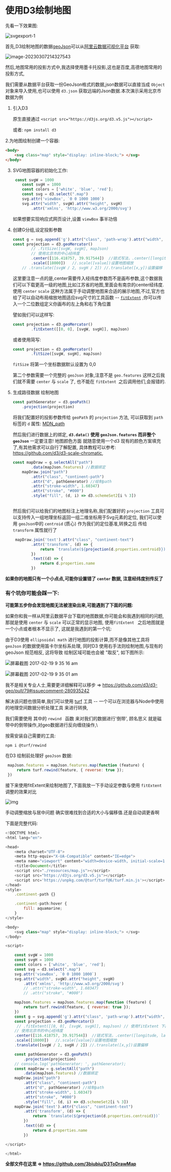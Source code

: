 # 使用D3绘制地图

先看一下效果图:

![svgexport-1](https://s2.loli.net/2023/03/07/wUqtWyEfAnauBST.png)

首先,D3绘制地图的数据[geoJson](https://geojson.org/)可以从[阿里云数据可视化平台](https://datav.aliyun.com/portal/school/atlas/area_selector) 获取:

![image-20230307214327543](https://s2.loli.net/2023/03/07/EW8xKaZdCj2bmfN.png)

然后,地图常用的投影方式中,我选择使用墨卡托投影,这也是百度,高德地图常用的投影方式,

我们需要从数据平台获取一份GeoJson格式的数据,json数据可以直接当成 `Object` 对象来导入使用,也可以使用 `d3.json` 获取远端的Json数据.本次演示采用北京市数据为例

1. 引入D3

   原生直接通过 `<script src="https://d3js.org/d3.v5.js"></script>`

   或者: `npm install d3`

2.为地图绘制创建一个容器:

```html
<body>
    <svg class="map" style="display: inline-block;"> </svg>
</body>
```

3. SVG地图容器的初始化工作:

   ```js
   	const svgW = 1000
       const svgH = 1000
       const colors = ['white', 'blue', 'red'];
       const svg = d3.select(".map")
       svg.attr('viewBox', `0 0 1000 1000`)
       svg.attr("width", svgW).attr("height", svgH)
           .attr('xmlns', 'http://www.w3.org/2000/svg')
   ```

   如果想要实现响应式网页设计,设置 `viewBox` 事半功倍

4. 创建G分组,设定投影参数

   ```js
   const g = svg.append('g').attr("class", 'path-wrap').attr("width", svgW).attr("height", svgH)
   const projection = d3.geoMercator()
           // .fitSize([svgW, svgH], mapJson)
           // 使用北京市的中心经纬度
           .center([116.418757, 39.917544])  //链式写法，.center([longitude, latitude])设置地图中心(真实维度) // 
           .scale([18000])   //.scale([value])设置地图缩放
       // .translate([svgW / 2, svgH / 2]) //.translate([x,y])设置偏移
   ```

   这里要注意一点的是,center需要传入经纬度参数而不是画布参数,这个数据我们可以下载更高一级的地图,比如江苏省的地图,里面会有南京的center经纬度. 使用 `center` `scale` 这种方法属于手动调整地图来合适的展示地图,不过,官方也给了可以自动布局缩放地图适应svg尺寸的工具函数 --  [`fitExtent`](https://github.com/xswei/d3-geo/blob/master/README.md#projection_fitExtent) ,你可以传入一个二位数组定义你画布的左上角和右下角位置

   譬如我们可以这样写:

   ```js
   const projection = d3.geoMercator()
           .fitExtent([[0, 0], [svgW, svgH]], mapJson)
   ```

   或者使用简写:

   ```js
   const projection = d3.geoMercator()
           .fitSize([svgW, svgH], mapJson)
   ```

   `fitSize` 将第一个坐标数据默认设置为 0,0 

   第二个参数需要一个完整的 `geoJson` 对象,注意不是 `geo.features` 这样之后我们就不需要 `center` 与 `scale` 了, 也不能在 `fitExtent `之后调用他们,会报错的.

5. 生成路径数据 绘制地图

   ```js
   const pathGenerator = d3.geoPath()
       .projection(projection)
   ```

   将我们配置好的投影参数传给 `geoPath` 的 `projection` 方法, 可以获取到 `path` 标签的 `d` 属性: [MDN_path](https://developer.mozilla.org/zh-CN/docs/Web/SVG/Element/path)

   然后我们进行数据上的绑定, **`d3.data()` 使用 `geoJson.features` 而非整个 `geoJson`**  一定要注意! 地图颜色方面 就随意使用一个d3 现有的颜色方案填充了,有其他需求可以自行了解配置, 具体教程可以参考: https://github.com/d3/d3-scale-chromatic,

   

   ```js
   const mapDraw = g.selectAll("path")
           .data(mapJson.features) //数据绑定
       mapDraw.join("path")
           .attr("class", "continent-path")
           .attr("d", pathGenerator) //绘制path
           .attr("stroke-width", 1.60347)
           .attr("stroke", "#000")
           .style("fill", (d, i) => d3.schemeSet2[i % 3])
      
   ```

   然后我们可以给我们的地图标注上地理名称,我们配置好的 `projection` 工具可以支持传入一组地理坐标返回一组二维坐标用于Svg元素的定位, 我们可以使用 `geoJson`中的 `centroid` (质心) 作为我们的定位基准,转换之后 传给 `transform` 属性就行了

   ```js
    mapDraw.join('text').attr("class", "continent-text")
           .attr('transform', (d) => {
               return `translate(${projection(d.properties.centroid)})`
           })
           .text((d) => {
               return d.properties.name
           })
   ```

**如果你的地图只有一个小点点,可能你设置错了 `center` 数据, 注意经纬度别传反了**

### 有个坑你可能会踩一下:

**可能第五步你会发现地图无法被渲染出来,可能遇到了下面的问题:**

如果你和我一样从阿里云数据平台下载的地图数据,你可能会和我遇到相同的问题,那就是使用 `center` 与 `scale`  可以正常的显示地图, 使用`fitExtent ` 之后地图就是一个小点或者根本不显示了, 这就是我遇到的第一个坑:

由于D3使用 `ellipsoidal math` 进行地图的投影计算,而不是像其他工具将 `geoJson` 的数据使用笛卡尔坐标系处理, 同时D3 使用右手法则绘制地图,与现有的geoJson 规范相反, 这将导致 绘制区域可能也会被 "取反", 如下图所示:

![屏幕截图 2017-02-19 9 35 16 am](https://s2.loli.net/2023/03/11/15Syv62Gp4zBJUA.png)

![屏幕截图 2017-02-19 9 35 01 am](https://s2.loli.net/2023/03/11/RseogObEn5Ukl2N.png)

我不是相关专业人士,需要更详细解释可以移步 => https://github.com/d3/d3-geo/pull/79#issuecomment-280935242

解决该问题也很简单,我们可以使用 [turf](http://turfjs.org/) 工具 -- 一个可以在浏览器与Node中使用的地理空间数据分析处理工具 来进行转换,

我们需要使用 其中的 `rewind ` 函数 来对我们的数据进行'倒带', 顾名思义 就是磁带中的倒带操作,对geo数据进行反向缠绕操作,\

按需安装自己需要的工具:

`npm i @turf/rewind`

在D3 绘制前处理好 `geoJson` 数据:

```JavaScript
 mapJson.features = mapJson.features.map(function (feature) {
     return turf.rewind(feature, { reverse: true });
 })
```

接下来使用fitExtent来绘制地图了,下面我放一下手动设定参数与使用 `fitExtent` 调整的效果对比

![img](https://s2.loli.net/2023/03/11/aZ9oJTjxBX5l7yu.png)

手动调整缩放与居中问题 确实很难找到合适的大小与偏移值.还是自动调更香啊



下面是完整代码:

```js
<!DOCTYPE html>
<html lang="en">

<head>
    <meta charset="UTF-8">
    <meta http-equiv="X-UA-Compatible" content="IE=edge">
    <meta name="viewport" content="width=device-width, initial-scale=1.0">
    <title>Document</title>
    <script src="./resources/map.js"></script>
    <script src="https://d3js.org/d3.v5.js"></script>
    <script src='https://unpkg.com/@turf/turf@6/turf.min.js'></script>
</head>
<style>
    .continent-path {}

    .continent-path:hover {
        fill: aquamarine;
    }
</style>

<body>
    <svg class="map" style="display: inline-block;"> </svg>
</body>

<script>

    const svgW = 1000
    const svgH = 1000
    const colors = ['white', 'blue', 'red'];
    const svg = d3.select(".map")
    svg.attr('viewBox', `0 0 1000 1000`)
    svg.attr("width", svgW).attr("height", svgH)
        .attr('xmlns', 'http://www.w3.org/2000/svg')
        // .attr("stroke-width", 1.60347)
        // .attr("stroke", "#000")

    mapJson.features = mapJson.features.map(function (feature) {
        return turf.rewind(feature, { reverse: true });
    })
    const g = svg.append('g').attr("class", 'path-wrap').attr("width", svgW).attr("height", svgH)
    const projection = d3.geoMercator()
     // .fitExtent([[0, 0], [svgW, svgH]], mapJson) // 使用fitExtent 下面的参数就不要使用了,反之 依然
    // 使用北京市的中心经纬度
    .center([116.418757, 39.917544])  //链式写法，.center([longitude, latitude])设置地图中心(真实维度) 
    .scale([18000])   //.scale([value])设置地图缩放
    .translate([svgW / 2, svgH / 2]) //.translate([x,y])设置偏移

    const pathGenerator = d3.geoPath()
        .projection(projection)
    // console.log('pathGenerator: ', pathGenerator);
    const mapDraw = g.selectAll("path")
        .data(mapJson.features) //数据绑定
    mapDraw.join("path")
        .attr("class", "continent-path")
        .attr("d", pathGenerator) //绘制path
        .attr("stroke-width", 1.60347)
        .attr("stroke", "#000")
        .style("fill", (d, i) => d3.schemeSet2[i % 3])
    mapDraw.join('text').attr("class", "continent-text")
        .attr('transform', (d) => {
            return `translate(${projection(d.properties.centroid)})`
        })
        .text((d) => {
            return d.properties.name
        })

</script>

</html>
```

**全部文件在这里 => https://github.com/3biubiu/D3ToDrawMap**

